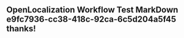 <properties
ms.topic="hero-topic"
ms.test1="hero-topic"
ms.test2="test"/>

## OpenLocalization Workflow Test MarkDown e9fc7936-cc38-418c-92ca-6c5d204a5f45 thanks!
